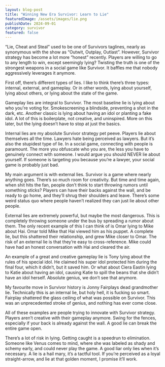 ```yaml
---
layout: blog-post
title: "Winning New Era Survivor: Learn to Lie"
featuredImage: /assets/images/lie.png
publishDate: 2024-09-01
category: survivor
featured: false
---
```


“Lie, Cheat and Steal” used to be one of Survivors taglines, nearly as synonymous with the show as “Outwit, Outplay, Outlast”. However, Survivor strategy has become a lot more “honest” recently. Players are willing to go to any length to win, except seemingly lying? Twisting the truth is one of the strongest weapons in a social game like Survivor. It baffles me that nobody aggressively leverages it anymore.

First off, there’s different types of lies. I like to think there’s three types: internal, external, and gameplay. Or in other words, lying about yourself, lying about others, or lying about the state of the game.

Gameplay lies are integral to Survivor. The most baseline lie is lying about who you're voting for. Smokescreening a blindside, preventing a shot in the dark, etc. Another classic is lying about having an idol or planting a fake idol. A lot of this is boilerplate, not creative, and uninspired. More on this later, but the lying doesn’t have to stop at just the basics.

Internal lies are my absolute Survivor strategy pet peeve. Players lie about themselves all the time. Lawyers hate being perceived as lawyers. But it’s also the stupidest type of lie. In a social game, connecting with people is paramount. The more you obfuscate who you are, the less you have to genuinely connect with someone. I would argue you should NEVER lie about yourself. If someone is targeting you because you’re a lawyer, your social game is probably just bad.

My main argument is with external lies. Survivor is a game where nearly anything goes. There’s so much room for creativity. But time and time again, when shit hits the fan, people don’t think to start throwing rumors until something sticks? Players can have their backs against the wall, and be ready to go home, and they’ll shrug their shoulders and leave. There’s some weird status quo where people haven’t realized they can just lie about other people.

External lies are extremely powerful, but maybe the most dangerous. This is completely throwing someone under the bus by spreading a rumor about them. The only recent example of this I can think of is Omar lying to Mike about Hai. Omar told Mike that Hai viewed him as his puppet. A complete lie, but this shattered their relationship, and grew Mike closer to Omar. The risk of an external lie is that they’re easy to cross-reference. Mike could have had an honest conversation with Hai and cleared the air.

An example of a great and creative gameplay lie is Tony lying about the rules of his special idol. He claimed his super idol protected him during the final four, which it didn’t, but it saved him. Or what about Ciera Eastin lying to Katie about having an idol, causing Katie to spill the beans that she didn’t have an idol herself. Absolute genius, we don’t see that anymore.

My favourite move in Survivor history is Jonny Fairplays dead grandmother lie. Technically this is an internal lie, but holy hell, it is fucking so smart. Fairplay shattered the glass ceiling of what was possible on Survivor. This was an unprecedented stroke of genius, and nothing has ever come close.

All of these examples are people trying to innovate with Survivor strategy. Players aren’t creative with their gameplay anymore. Swing for the fences, especially if your back is already against the wall. A good lie can break the entire game open.

There’s a lot of risk in lying. Getting caught is a speedrun to elimination. Someone like Venus comes to mind, where she was labeled as shady and schemy early, and could never play the game. A good liar only lies when it’s necessary. A lie is a hail mary, it’s a tactful tool. If you’re perceived as a loyal straight-arrow, and lie at that golden moment, I promise it’ll work.
